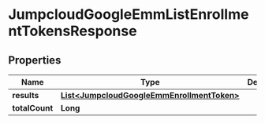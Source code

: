 

# JumpcloudGoogleEmmListEnrollmentTokensResponse


## Properties

| Name | Type | Description | Notes |
|------------ | ------------- | ------------- | -------------|
|**results** | [**List&lt;JumpcloudGoogleEmmEnrollmentToken&gt;**](JumpcloudGoogleEmmEnrollmentToken.md) |  |  [optional] |
|**totalCount** | **Long** |  |  [optional] |



